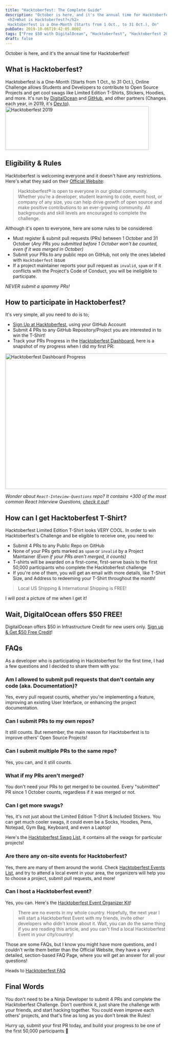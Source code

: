 ```yaml
---
title: "Hacktoberfest: The Complete Guide"
description: "October is here, and it's the annual time for Hacktoberfest! <h2>What is Hacktoberfest?</h2> Hacktoberfest is a One-Month (Starts from 1 Oct., to 31 Oct.), On"
pubDate: 2019-10-06T19:42:05.000Z
tags: ["Free $50 with DigitalOcean", "Hacktoberfest", "Hacktoberfest 2019", "Hacktoberfest T-Shirt", "How can I get Hacktoberfest T-Shirt?", "How to participate in Hacktoberfest?"]
draft: false
---
```


October is here, and it's the annual time for Hacktoberfest!
<h2>What is Hacktoberfest?</h2>
Hacktoberfest is a One-Month (Starts from 1 Oct., to 31 Oct.), Online Challenge allows Students and Developers to contribute to Open Source Projects and get cool swags like Limited Edition T-Shirts, Stickers, Hoodies, and more. It's run by <a href="https://www.digitalocean.com/">DigitalOcean</a> and <a href="https://github.com/">GitHub</a>, and other partners (Changes each year, in 2019, it's <a href="https://dev.to/">Dev.to</a>).

<img class="size-full wp-image-568 aligncenter" src="https://www.elharony.com/wp-content/uploads/2019/10/Hacktoberfest-2019.png" alt="Hacktoberfest 2019" width="448" height="136" />
<h2>Eligibility & Rules</h2>
Hacktoberfest is welcoming everyone and it doesn't have any restrictions. Here's what they said on their <a href="https://hacktoberfest.digitalocean.com/">Official Website</a>:
<blockquote>Hacktoberfest<span class="reg">®</span> is open to everyone in our global community. Whether you’re a developer, student learning to code, event host, or company of any size, you can help drive growth of open source and make positive contributions to an ever-growing community. All backgrounds and skill levels are encouraged to complete the challenge.</blockquote>
Although it's open to everyone, here are some rules to be considered:
<ul>
 	<li>Must register & submit pull requests (PRs) between 1 October and 31 October (<em>Any PRs you submitted before 1 October won't be counted, even if it was merged in October)</em></li>
 	<li>Submit your PRs to any public repo on GitHub, not only the ones labeled with <code>Hacktoberfest</code> issue</li>
 	<li>If a project maintainer reports your pull request as <code>invalid</code>, <code>spam</code> or if it conflicts with the Project's Code of Conduct, you will be ineligible to participate.</li>
</ul>
<em>NEVER submit a spammy PRs!</em>
<h2>How to participate in Hacktoberfest?</h2>
It's very simple, all you need to do is to;
<ul>
 	<li><a href="https://hacktoberfest.digitalocean.com/">Sign Up at Hacktoberfest</a>, using your GitHub Account</li>
 	<li>Submit 4 PRs to any GitHub Repository/Project you are interested in to win the T-Shirt!</li>
 	<li>Track your PRs Progress in the <a href="https://hacktoberfest.digitalocean.com/profile">Hacktoberfest Dashboard</a>, here is a snapshot of my progress when I did my first PR:</li>
</ul>
<img class="alignnone size-full wp-image-576" src="https://www.elharony.com/wp-content/uploads/2019/10/Hacktoberfest-Dashboard-Progress.jpg" alt="Hacktoberfest Dashboard Progress" width="954" height="423" />

<em>Wonder about <code>React-Inteview-Questions</code> repo? It contains +300 of the most common React Interview Questions, <a href="https://github.com/MOhammedRiaad/React-Interview-Questions">check it out</a>!</em>
<h2>How can I get Hacktoberfest T-Shirt?</h2>
Hacktoberfest Limited Edition T-Shirt looks VERY COOL. In order to win Hacktoberfest's Challenge and be eligible to receive one, you need to:
<ul>
 	<li>Submit 4 PRs to any Public Repo on GitHub</li>
 	<li>None of your PRs gets marked as <code>spam</code> or <code>invalid</code> by a Project Maintainer <em>(Even if your PRs aren't merged, it counts)</em></li>
 	<li>T-shirts will be awarded on a first-come, first-serve basis to the first 50,000 participants who complete the Hacktoberfest challenge</li>
 	<li>If you're one of them, you will get an email with more details, like T-Shirt Size, and Address to redeeming your T-Shirt throughout the month!</li>
</ul>
<blockquote>Local US Shipping & International Shipping is FREE!</blockquote>
I will post a picture of me when I get it!
<h2>Wait, DigitalOcean offers $50 FREE!</h2>
DigitalOcean offers $50 in Infrastructure Credit for new users only. <a href="https://do.co/hacktoberfest_2019">Sign up & Get $50 Free Credit</a>!
<h2>FAQs</h2>
As a developer who is participating in Hacktoberfest for the first time, I had a few questions and I decided to share them with you:
<h3>Am I allowed to submit pull requests that don't contain any code (aka. Documentation)?</h3>
Yes, every pull request counts, whether you're implementing a feature, improving an existing User Interface, or enhancing the project documentation.
<h3>Can I submit PRs to my own repos?</h3>
It still counts. But remember, the main reason for Hacktoberfest is to improve others' Open Source Projects!
<h3>Can I submit multiple PRs to the same repo?</h3>
Yes, you can, and it still counts.
<h3>What if my PRs aren't merged?</h3>
You don't need your PRs to get merged to be counted. Every "submitted" PR since 1 October counts, regardless if it was merged or not.
<h3>Can I get more swags?</h3>
Yes, it's not just about the Limited Edition T-Shirt & Included Stickers. You can get much cooler swags, it could even be a Socks, Hoodies, Pens, Notepad, Gym Bag, Keyboard, and even a Laptop!

Here's the <a href="https://hacktoberfestswaglist.com/">Hacktoberfest Swag List</a>, it contains all the swags for particular projects!
<h3>Are there any on-site events for Hacktoberfest?</h3>
Yes, there are many of them around the world. Check <a href="https://hacktoberfest.digitalocean.com/events">Hacktoberfest Events List</a>, and try to attend a local event in your area, the organizers will help you to choose a project, submit pull requests, and more!
<h3>Can I host a Hacktoberfest event?</h3>
Yes, you can. Here's the <a href="https://hacktoberfest.digitalocean.com/eventkit">Hacktoberfest Event Organizer Kit</a>!
<blockquote>There are no events in my whole country. Hopefully, the next year I will start a Hacktoberfest Event with my friends, invite other developers who didn't know about it. Wait, you can do the same thing if you are reading this article, and you can't find a local Hacktoberfest Event in your city/country!</blockquote>
Those are some FAQs, but I know you might have more questions, and I couldn't write them better than the Official Website, they have a very detailed, section-based FAQ Page, where you will get an answer for all your questions!

Heads to <a href="https://hacktoberfest.digitalocean.com/faq">Hacktoberfest FAQ</a>
<h2>Final Words</h2>
You don't need to be a Ninja Developer to submit 4 PRs and complete the Hacktoberfest Challenge. Don't overthink it, just share the challenge with your friends, and start hacking together. You could even improve each others' projects, and that's fine as long as you don't break the Rules!

Hurry up, submit your first PR today, and build your progress to be one of the first 50,000 participants 👋